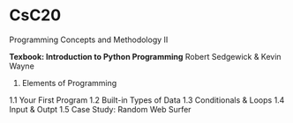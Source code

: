 # CsC20
Programming Concepts and Methodology II

**Texbook: Introduction to Python Programming** Robert Sedgewick & Kevin Wayne

1. Elements of Programming

  1.1 Your First Program
  1.2 Built-in Types of Data
  1.3 Conditionals & Loops
  1.4 Input & Outpt
  1.5 Case Study: Random Web Surfer
